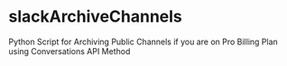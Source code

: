 # slackArchiveChannels
Python Script for Archiving Public Channels if you are on Pro Billing Plan using Conversations API Method
